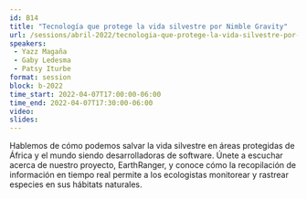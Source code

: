 ```yaml
---
id: B14
title: "Tecnología que protege la vida silvestre por Nimble Gravity"
url: /sessions/abril-2022/tecnologia-que-protege-la-vida-silvestre-por-nimble-gravity
speakers:
 - Yazz Magaña
 - Gaby Ledesma
 - Patsy Iturbe
format: session
block: b-2022
time_start: 2022-04-07T17:00:00-06:00
time_end: 2022-04-07T17:30:00-06:00
video:
slides: 
---
```


Hablemos de cómo podemos salvar la vida silvestre en áreas protegidas de África y el mundo siendo desarrolladoras de software. Únete a escuchar acerca de nuestro proyecto, EarthRanger, y conoce cómo la recopilación de información en tiempo real permite a los ecologistas monitorear y rastrear especies en sus hábitats naturales.